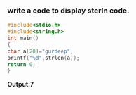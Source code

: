 ### write a code to display sterln code.
```c
#include<stdio.h>
#include<string.h>
int main()
{
char a[20]="gurdeep";
printf("%d",strlen(a));
return 0;
}
```
**Output:7**
